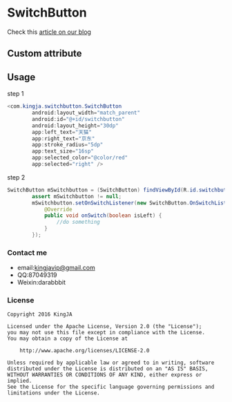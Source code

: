 # SwitchButton
Check this [article on our blog](https://king.github.io)
## Custom attribute
## Usage
step 1
```java
<com.kingja.switchbutton.SwitchButton
        android:layout_width="match_parent"
        android:id="@+id/switchbutton"
        android:layout_height="30dp"
        app:left_text="天猫"
        app:right_text="京东"
        app:stroke_radius="5dp"
        app:text_size="16sp"
        app:selected_color="@color/red"
        app:selected="right" />
```

step 2
```java
SwitchButton mSwitchbutton = (SwitchButton) findViewById(R.id.switchbutton);
        assert mSwitchbutton != null;
        mSwitchbutton.setOnSwitchListener(new SwitchButton.OnSwitchListener() {
            @Override
            public void onSwitch(boolean isLeft) {
                //do something
            }
        });
```
### Contact me
* email:kingjavip@gmail.com
* QQ:87049319
* Weixin:darabbbit

### License

    Copyright 2016 KingJA

    Licensed under the Apache License, Version 2.0 (the "License");
    you may not use this file except in compliance with the License.
    You may obtain a copy of the License at

        http://www.apache.org/licenses/LICENSE-2.0

    Unless required by applicable law or agreed to in writing, software
    distributed under the License is distributed on an "AS IS" BASIS,
    WITHOUT WARRANTIES OR CONDITIONS OF ANY KIND, either express or implied.
    See the License for the specific language governing permissions and
    limitations under the License.
